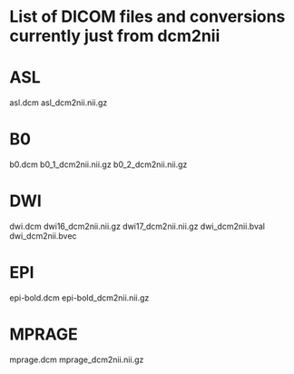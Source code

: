 # List of DICOM files and conversions currently just from dcm2nii

# ASL
asl.dcm
asl_dcm2nii.nii.gz

# B0
b0.dcm
b0_1_dcm2nii.nii.gz
b0_2_dcm2nii.nii.gz

# DWI
dwi.dcm
dwi16_dcm2nii.nii.gz
dwi17_dcm2nii.nii.gz
dwi_dcm2nii.bval
dwi_dcm2nii.bvec

# EPI
epi-bold.dcm
epi-bold_dcm2nii.nii.gz

# MPRAGE
mprage.dcm
mprage_dcm2nii.nii.gz
